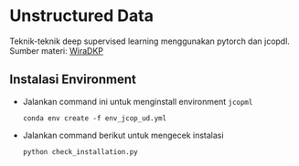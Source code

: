 # Unstructured Data

Teknik-teknik deep supervised learning menggunakan pytorch dan jcopdl. Sumber materi: [WiraDKP](https://github.com/WiraDKP/deep_learning)

## Instalasi Environment

- Jalankan command ini untuk menginstall environment `jcopml`
  ```
  conda env create -f env_jcop_ud.yml
  ```
- Jalankan command berikut untuk mengecek instalasi
  ```
  python check_installation.py
  ```
